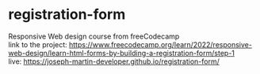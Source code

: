 # registration-form
 Responsive Web design course from freeCodecamp<br>
 link to the project: https://www.freecodecamp.org/learn/2022/responsive-web-design/learn-html-forms-by-building-a-registration-form/step-1<br>
 live: https://joseph-martin-developer.github.io/registration-form/
